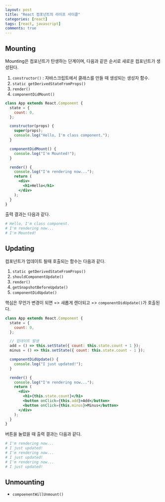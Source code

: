 ```yaml
---
layout: post
title: "React 컴포넌트의 라이프 사이클"
categories: [react]
tags: [react, javascript]
comments: true
---
```


## Mounting

Mounting은 컴포넌트가 탄생하는 단계이며, 다음과 같은 순서로 새로운 컴포넌트가 생성된다.

1.  `constructor()` : 자바스크립트에서 클래스를 만들 때 생성되는 생성자 함수.
2.  `static getDerivedStateFromProps()`
3.  `render()`
4.  `componentDidMount()`

```jsx
class App extends React.Component {
  state = {
    count: 0,
  };

  constructor(props) {
    super(props);
    console.log("Hello, I'm class component.");
  }

  componentDidMount() {
    console.log("I'm Mounted!");
  }

  render() {
    console.log("I'm rendering now...");
    return (
      <div>
        <h1>Hello</h1>
      </div>
    );
  }
}
```

출력 결과는 다음과 같다.

```bash
# Hello, I'm class component.
# I'm rendering now...
# I'm Mounted!
```

## Updating

컴포넌트가 업데이트 될때 호출되는 함수는 다음과 같다.

1. `static getDerivedStateFromProps()`
2. `shouldComponentUpdate()`
3. `render()`
4. `getSnapshotBeforeUpdate()`
5. `componentDidUpdate()`

핵심은 무언가 변경이 되면 => 새롭게 렌더되고 => `componentDidUpdate()`가 호출된다.

```jsx
class App extends React.Component {
  state = {
    count: 0,
  };

  // 업데이트 발생
  add = () => this.setState({ count: this.state.count + 1 });
  minus = () => this.setState({ count: this.state.count - 1 });

  componentDidUpdate() {
    console.log("I just updated!");
  }

  render() {
    console.log("I'm rendering now...");
    return (
      <div>
        <h1>{this.state.count}</h1>
        <button onClick={this.add}>Add</button>
        <button onClick={this.minus}>Minus</button>
      </div>
    );
  }
}
```

버튼을 눌렀을 때 출력 결과는 다음과 같다.

```bash
# I'm rendering now...
# I just updated!
# I'm rendering now...
# I just updated!
# I'm rendering now...
# I just updated!
```

## Unmounting

- `compoenentWillUnmount()`
